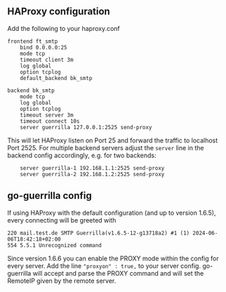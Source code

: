 ## HAProxy configuration

Add the following to your haproxy.conf

```
frontend ft_smtp
	bind 0.0.0.0:25
	mode tcp
	timeout client 3m
	log global
	option tcplog
	default_backend bk_smtp

backend bk_smtp
	mode tcp
	log global
	option tcplog
	timeout server 3m
	timeout connect 10s
	server guerrilla 127.0.0.1:2525 send-proxy
```

This will let HAProxy listen on Port 25 and forward the traffic to localhost Port 2525.
For multiple backend servers adjust the `server` line in the backend config accordingly, e.g. for two backends:
```
	server guerrilla-1 192.168.1.1:2525 send-proxy
	server guerrilla-2 192.168.1.2:2525 send-proxy
```

## go-guerrilla config

If using HAProxy with the default configuration (and up to version 1.6.5), every connecting will be greeted with
```
220 mail.test.de SMTP Guerrilla(v1.6.5-12-g13718a2) #1 (1) 2024-06-06T18:42:18+02:00
554 5.5.1 Unrecognized command
```
Since version 1.6.6 you can enable the PROXY mode within the config for every server.
Add the line `"proxyon" : true,` to your server config. go-guerrilla will accept and parse
the PROXY command and will set the RemoteIP given by the remote server.